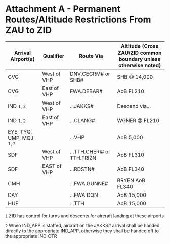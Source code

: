 # Attachment A - Permanent Routes/Altitude Restrictions From ZAU  to ZID

Arrival Airport(s) | Qualifier | Route Via | Altitude (Cross ZAU/ZID common boundary unless otherwise noted)
-------------------|-----------|-----------|----------------------------------------------------------------
CVG | West of VHP | DNV.CEGRM# or SHB# | SHB @ 14,000
CVG | East of VHP | FWA.DEBAR# | AoB FL210
IND `1,2` |  West of VHP | ...JAKKS#  | Descend via...
IND `1,2` |  East of VHP | ...CLANG#  | WGNER @ FL210
EYE, TYQ, UMP, MQJ `1,2` | | ...VHP | AoB 5,000
SDF | West of VHP | ...TTH.CHERI# or TTH.FRIZN | AoB FL310
SDF | EAST of VHP | ...RDSTN# | AoB FL340
CMH | | ...FWA.GUNNE# | BRYEN AoB FL340
DAY | | ...FWA DQN | AoB 15,000
HUF | | ...TTH | AoB 15,000

`1` ZID has control for turns and descents for aircraft landing at these airports

`2` When IND_APP is staffed, aircraft on the JAKKS# arrival shall be handed directly to the appropriate IND_APP, otherwise they shall be handed off to the appropriate IND_CTR
